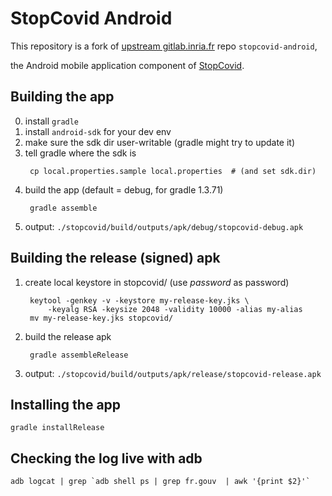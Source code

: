 StopCovid Android
=================

This repository is a fork of [upstream gitlab.inria.fr][upstream]
repo `stopcovid-android`,

the Android mobile application component of [StopCovid][StopCovid].


Building the app
----------------

0. install `gradle`
1. install `android-sdk` for your dev env
2. make sure the sdk dir user-writable (gradle might try to update it)
3. tell gradle where the sdk is
   ```
	cp local.properties.sample local.properties  # (and set sdk.dir)
   ```
4. build the app (default = debug, for gradle 1.3.71)
   ```
	gradle assemble
   ```
5. output: `./stopcovid/build/outputs/apk/debug/stopcovid-debug.apk`


Building the release (signed) apk
---------------------------------

1. create local keystore in stopcovid/ (use _password_ as password)
   ```
	keytool -genkey -v -keystore my-release-key.jks \
		-keyalg RSA -keysize 2048 -validity 10000 -alias my-alias
	mv my-release-key.jks stopcovid/
   ```
2. build the release apk
   ```
	gradle assembleRelease
   ```
3. output: `./stopcovid/build/outputs/apk/release/stopcovid-release.apk`


Installing the app
------------------

	gradle installRelease


Checking the log live with adb
------------------------------

	adb logcat | grep `adb shell ps | grep fr.gouv  | awk '{print $2}'`



[StopCovid]: https://gitlab.inria.fr/stopcovid19/accueil/
[upstream]:  https://gitlab.inria.fr/stopcovid19/stopcovid-android/
